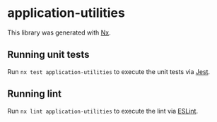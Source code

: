 # application-utilities

This library was generated with [Nx](https://nx.dev).

## Running unit tests

Run `nx test application-utilities` to execute the unit tests via [Jest](https://jestjs.io).

## Running lint

Run `nx lint application-utilities` to execute the lint via [ESLint](https://eslint.org/).
